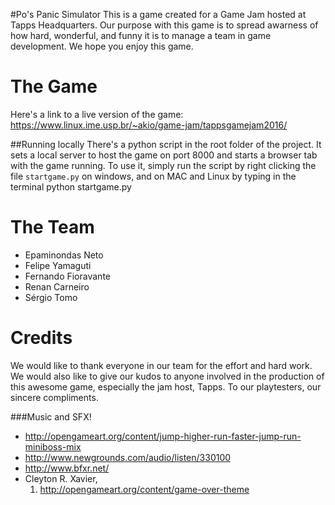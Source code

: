 
#Po's Panic Simulator
This is a game created for a Game Jam hosted at Tapps Headquarters. Our purpose with this game is to spread awarness of how hard, wonderful, and funny it is to manage a team in game development. We hope you enjoy this game.


# The Game
Here's a link to a live version of the game:
    https://www.linux.ime.usp.br/~akio/game-jam/tappsgamejam2016/

##Running locally
There's a python script in the root folder of the project. It sets a local server to host the game on port 8000 and starts a browser tab with the game running. To use it, simply run the script by right clicking the file `startgame.py` on windows, and on MAC and Linux by typing in the terminal python startgame.py


# The Team
* Epaminondas Neto
* Felipe Yamaguti
* Fernando Fioravante
* Renan Carneiro
* Sérgio Tomo


# Credits

We would like to thank everyone in our team for the effort and hard work. We would also like to give our kudos to anyone involved in the production of this awesome game, especially the jam host, Tapps. To our playtesters, our sincere compliments.


###Music and SFX!

* http://opengameart.org/content/jump-higher-run-faster-jump-run-miniboss-mix
* http://www.newgrounds.com/audio/listen/330100
* http://www.bfxr.net/
* Cleyton R. Xavier,
    1. http://opengameart.org/content/game-over-theme

